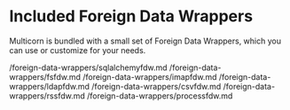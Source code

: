 # Included Foreign Data Wrappers

Multicorn is bundled with a small set of Foreign Data Wrappers, which you can
use or customize for your needs.


  /foreign-data-wrappers/sqlalchemyfdw.md
  /foreign-data-wrappers/fsfdw.md
  /foreign-data-wrappers/imapfdw.md
  /foreign-data-wrappers/ldapfdw.md
  /foreign-data-wrappers/csvfdw.md
  /foreign-data-wrappers/rssfdw.md
  /foreign-data-wrappers/processfdw.md
